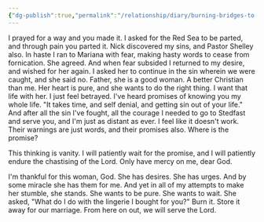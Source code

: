 ```yaml
---
{"dg-publish":true,"permalink":"/relationship/diary/burning-bridges-to-sin/","created":"Jul 18, 2022, 10:41 PM","updated":""}
---
```



I prayed for a way and you made it. I asked for the Red Sea to be parted, and through pain you parted it. Nick discovered my sins, and Pastor Shelley also. In haste I ran to Mariana with fear, making hasty words to cease from fornication. She agreed. And when fear subsided I returned to my desire, and wished for her again. I asked her to continue in the sin wherein we were caught, and she said no. Father, she is a good woman. A better Christian than me. Her heart is pure, and she wants to do the right thing. I want that life with her. I just feel betrayed. I've heard promises of knowing you my whole life. "It takes time, and self denial, and getting sin out of your life." And after all the sin I've fought, all the courage I needed to go to Stedfast and serve you, and I'm just as distant as ever. I feel like it doesn't work. Their warnings are just words, and their promises also. Where is the promise? 

This thinking is vanity. I will patiently wait for the promise, and I will patiently endure the chastising of the Lord. Only have mercy on me, dear God.

I'm thankful for this woman, God. She has desires. She has urges. And by some miracle she has them for me. And yet in all of my attempts to make her stumble, she stands. She wants to be pure. She wants to wait. She asked, "What do I do with the lingerie I bought for you?" Burn it. Store it away for our marriage. From here on out, we will serve the Lord.